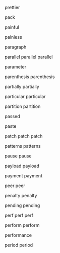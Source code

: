 prettier

pack 

painful

painless

paragraph

parallel parallel parallel 

parameter 

parenthesis parenthesis 

partially partially

particular particular 

partition partition

passed

paste

patch patch patch

patterns patterns

pause pause 

payload payload

payment payment

peer peer

penalty penalty

pending pending 

perf perf perf 

perform perform

performance 

period period